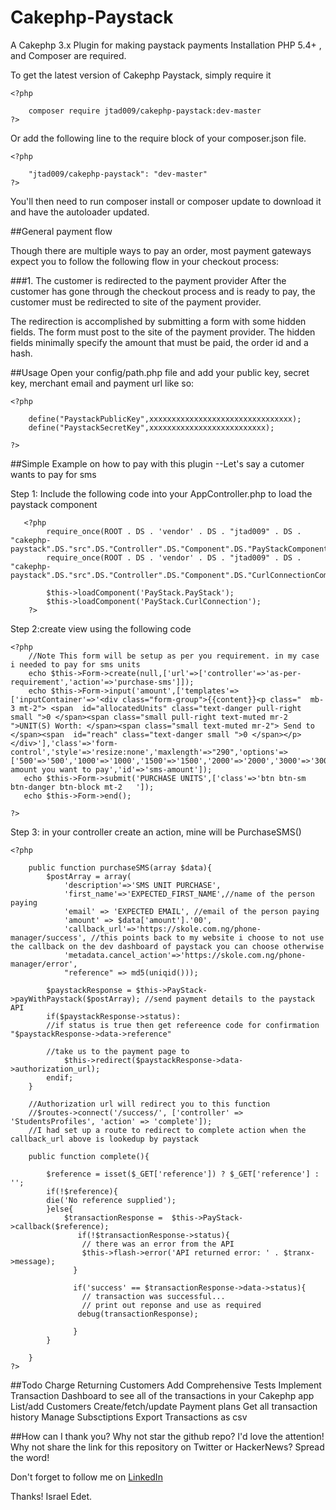 # Cakephp-Paystack
A Cakephp 3.x Plugin for making paystack payments
Installation
PHP 5.4+ , and Composer are required.

To get the latest version of Cakephp Paystack, simply require it

    <?php

        composer require jtad009/cakephp-paystack:dev-master
    ?>

Or add the following line to the require block of your composer.json file.

    <?php

        "jtad009/cakephp-paystack": "dev-master"
    ?>

You'll then need to run composer install or composer update to download it and have the autoloader updated.

##General payment flow

Though there are multiple ways to pay an order, most payment gateways expect you to follow the following flow in your checkout process:

###1. The customer is redirected to the payment provider After the customer has gone through the checkout process and is ready to pay, the customer must be redirected to site of the payment provider.

The redirection is accomplished by submitting a form with some hidden fields. The form must post to the site of the payment provider. The hidden fields minimally specify the amount that must be paid, the order id and a hash.



##Usage
Open your config/path.php file and add your public key, secret key, merchant email and payment url like so:

    <?php 

        define("PaystackPublicKey",xxxxxxxxxxxxxxxxxxxxxxxxxxxxxxxx);
        define("PaystackSecretKey",xxxxxxxxxxxxxxxxxxxxxxxxxx);

    ?>
##Simple Example on how to pay with this plugin
--Let's say a cutomer wants to pay for sms

Step 1: Include the following code into your AppController.php to load the paystack component
       
       <?php 
            require_once(ROOT . DS . 'vendor' . DS . "jtad009" . DS . "cakephp-     paystack".DS."src".DS."Controller".DS."Component".DS."PayStackComponent.php");
            require_once(ROOT . DS . 'vendor' . DS . "jtad009" . DS . "cakephp-paystack".DS."src".DS."Controller".DS."Component".DS."CurlConnectionComponent.php");
            
            $this->loadComponent('PayStack.PayStack');
            $this->loadComponent('PayStack.CurlConnection');
        ?>
        
Step 2:create view using the following code 
    
    <?php
        //Note This form will be setup as per you requirement. in my case i needed to pay for sms units
        echo $this->Form->create(null,['url'=>['controller'=>'as-per-requirement','action'=>'purchase-sms']]);
        echo $this->Form->input('amount',['templates'=>['inputContainer'=>'<div class="form-group">{{content}}<p class="  mb-3 mt-2"> <span  id="allocatedUnits" class="text-danger pull-right small ">0 </span><span class="small pull-right text-muted mr-2 ">UNIT(S) Worth: </span><span class="small text-muted mr-2"> Send to </span><span  id="reach" class="text-danger small ">0 </span></p></div>'],'class'=>'form-control','style'=>'resize:none','maxlength'=>"290",'options'=>['500'=>'500','1000'=>'1000','1500'=>'1500','2000'=>'2000','3000'=>'3000','5000'=>'5000','7000'=>'7000','10000'=>'10000'],'empty'=>'Select amount you want to pay','id'=>'sms-amount']);
       echo $this->Form->submit('PURCHASE UNITS',['class'=>'btn btn-sm btn-danger btn-block mt-2   ']);
       echo $this->Form->end();
    
    ?>
    
Step 3: in your controller create an action, mine will be PurchaseSMS()
    
    <?php
    
        public function purchaseSMS(array $data){
            $postArray = array(
                'description'=>'SMS UNIT PURCHASE',
                'first_name'=>'EXPECTED_FIRST_NAME',//name of the person paying
                'email' => 'EXPECTED EMAIL', //email of the person paying
                'amount' => $data['amount'].'00',
                'callback_url'=>'https://skole.com.ng/phone-manager/success', //this points back to my website i choose to not use the callback on the dev dashboard of paystack you can choose otherwise
                'metadata.cancel_action'=>'https://skole.com.ng/phone-manager/error',
                "reference" => md5(uniqid()));

            $paystackResponse = $this->PayStack->payWithPaystack($postArray); //send payment details to the paystack API
            if($paystackResponse->status):
            //if status is true then get refereence code for confirmation "$paystackResponse->data->reference"
            
            //take us to the payment page to 
                $this->redirect($paystackResponse->data->authorization_url);
            endif;
        }

        //Authorization url will redirect you to this function 
        //$routes->connect('/success/', ['controller' => 'StudentsProfiles', 'action' => 'complete']);
        //I had set up a route to redirect to complete action when the callback_url above is lookedup by paystack
        
        public function complete(){
            
            $reference = isset($_GET['reference']) ? $_GET['reference'] : '';
            if(!$reference){
            die('No reference supplied');
            }else{
                $transactionResponse =  $this->PayStack->callback($reference);
                   if(!$transactionResponse->status){
                    // there was an error from the API
                    $this->flash->error('API returned error: ' . $tranx->message);
                  }

                  if('success' == $transactionResponse->data->status){
                    // transaction was successful...
                    // print out reponse and use as required
                   debug(transactionResponse);

                  }
            }
            
        }
    ?>
    
##Todo
Charge Returning Customers
Add Comprehensive Tests
Implement Transaction Dashboard to see all of the transactions in your Cakephp app
List/add Customers
Create/fetch/update Payment plans
Get all transaction history
Manage Subsctiptions
Export Transactions as csv


##How can I thank you?
Why not star the github repo? I'd love the attention! Why not share the link for this repository on Twitter or HackerNews? Spread the word!

Don't forget to follow me on <a href="http://linkedin.com/in/israel-edet">LinkedIn</a>

Thanks! Israel Edet.

